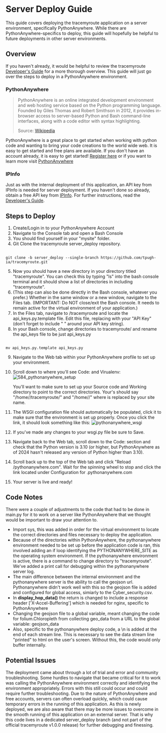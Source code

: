 # Server Deploy Guide
This guide covers deploying the tracemyroute application on a server environment, specifically PythonAnywhere. While there are PythonAnywhere-specifics to deploy, this guide will hopefully be helpful to future deployments in other server environments.

## Overview
If you haven't already, it would be helpful to review the tracemyroute [Developer's Guide](https://github.com/tpugh-ia/tracemyroute/blob/main/docs/developer_doc.md#developers-guide) for a more thorough overview. This guide will just go over the steps to deploy in a PythonAnywhere environment.

### PythonAnywhere
>PythonAnywhere is an online integrated development environment and web hosting service based on the Python programming language. Founded by Giles Thomas and Robert Smithson in 2012, it provides in-browser access to server-based Python and Bash command-line interfaces, along with a code editor with syntax highlighting.
>
>Source: [Wikipedia](https://en.wikipedia.org/wiki/PythonAnywhere)

PythonAnywhere is a great place to get started when working with python code and wanting to bring your code creations to the world wide web. It is easy to get started and free plans are available.
If you don't have an account already, it is easy to get started! [Register here](https://www.pythonanywhere.com/registration/register/beginner/) or if you want to learn more visit [PythonAnywhere](www.pythonanywhere.com)

### IPInfo
Just as with the internal deployment of this application, an API key from IPInfo is needed for server deployment. If you haven't done so already, obtain a free API key from [IPInfo](https://ipinfo.io/). For further instructions, read the [Developer's Guide](https://github.com/tpugh-ia/tracemyroute/blob/main/docs/developer_doc.md#developers-guide).

## Steps to Deploy
1. Create/Login in to your PythonAnywhere Account
2. Navigate to the Console tab and open a Bash Console
3. You should find yourself in your "mysite" folder.
4. Git Clone the tracemyroute server_deploy repository.
##
    git clone -b server_deploy --single-branch https://github.com/tpugh-ia/tracemyroute.git

5. Now you should have a new directory in your <mysite> directory titled "tracemyroute". You can check this by typing "ls" into the bash console terminal and it should show a list of directories in <mysite> including "tracemyroute".
6. (This step can also be done directly in the Bash console, whatever you prefer.) Whether in the same window or a new window, navigate to the Files tab. (IMPORTANT: Do NOT close/exit the Bash console. It needs to remain active for the virtual environment of your application.)
7. In the Files tab, navigate to <mysite>/tracemyroute and locate the api_keys.py.template file. Edit this file, replacing <your key here> with your "API Key" (don't forget to include " " around your API key string).
8. In your Bash console, change directories to tracemyroute/ and rename the api_keys file to be just api_keys.py
##
    mv api_keys.py.template api_keys.py

9. Navigate to the Web tab within your PythonAnywhere profile to set up your environment.
10. Scroll down to where you'll see Code: and Virualenv:
![584_pythonanywhere_setup](https://github.com/user-attachments/assets/cb7f0503-9b31-4e22-97b6-a0fd2c56cc44)


    You'll want to make sure to set up your Source code and Working directory to point to the correct directories. Your's should say "/home/<mysite>/tracemyroute/" and "/home/<mysite>/" where <mysite> is replaced by your site name.

11. The WSGI configuration file should automatically be populated, click it to make sure that the environment is set up properly. Once you click the link, it should look something like this:
![pythonanywhere_wsgi](https://github.com/user-attachments/assets/76a716bf-1f88-461c-8d5d-2e90812a313a)

12. If you've made any changes to your wsgi.py file be sure to Save.
13. Navigate back to the Web tab, scroll down to the Code: section and check that the Python version is 3.10 (or higher, but PythonAnywhere as of 2024 hasn't released any version of Python higher than 3.10).
14. Scroll back up to the top of the Web tab and click "Reload <mysite>/pythonanywhere.com". Wait for the spinning wheel to stop and click the link located under Configuration for <mysite>.pythonanywhere.com
16. Your server is live and ready!

## Code Notes
There were a couple of adjustments to the code that had to be done in main.py for it to work on a server like PythonAnywhere that we thought would be important to draw your attention to.

- Import sys, this was added in order for the virtual environment to locate the correct directories and files necessary to deploy the application.
- Because of the directories within PythonAnywhere, the pythonanywhere environment needed to be set up before the application code is ran, this involved adding an if loop identifying the PYTHONANYWHERE_SITE as the operating system environment. If the pythonanywhere environment is active, there is a command to change directory to "tracemyroute". We've added a print call for debugging within the pythonanywhere server log.
- The main difference between the internal environment and the pythonanywhere server is the ability to call the geojson url. Pythonanywhere didn't work well with this so the geojson file is added and configured for global access, simiarly to the Cyber_security.csv.
- In **display_hop_data()** the return is changed to include a response header ['X-Accel-Buffering'] which is needed for nginx, specific to PythonAnywhere
- Changing the geojson file to a global variable, meant changing the code for folium.Chloropleth from collecting geo_data from a URL to the global variable: geojson_data
- Also, specific to the pythonanywhere deploy code, a \n is added at the end of each stream line. This is necessary to see the data stream line "printed" to html on the user's screen. Without this, the code would only buffer internally.

## Potential Issues
The deployment came about through a lot of trial and error and community troubleshooting. Some hurdles to navigate that became critical for it to work was calling the PythonAnywhere environment correctly and identifying the environment appropriately. Errors with this still could occur and could require further troubleshooting. Due to the nature of PythonAnywhere and free accounts, servers can often overload quickly, which could cause temporary errors in the running of this application. As this is newly deployed, we are also aware that there may be more issues to overcome in the smooth running of this application on an external server. That is why this code lives in a dedicated server_deploy branch (and not part of the official tracemyroute v1.0.0 release) for further debugging and finessing.

